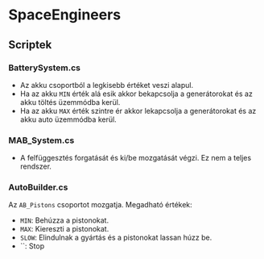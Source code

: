 # SpaceEngineers

## Scriptek

### BatterySystem.cs

 - Az akku csoportból a legkisebb értéket veszi alapul.
 - Ha az akku `MIN` érték alá esik akkor bekapcsolja a generátorokat és az akku töltés üzemmódba kerül.
 - Ha az akku `MAX` érték szintre ér akkor lekapcsolja a generátorokat és az akku auto üzemmódba kerül.

### MAB_System.cs

 - A felfüggesztés forgatását és ki/be mozgatását végzi. Ez nem a teljes rendszer.

### AutoBuilder.cs

Az `AB_Pistons` csoportot mozgatja.
Megadható értékek:
 - `MIN`: Behúzza a pistonokat.
 - `MAX`: Kiereszti a pistonokat.
 - `SLOW`: Elindulnak a gyártás és a pistonokat lassan húzz be.
 - ``: Stop
